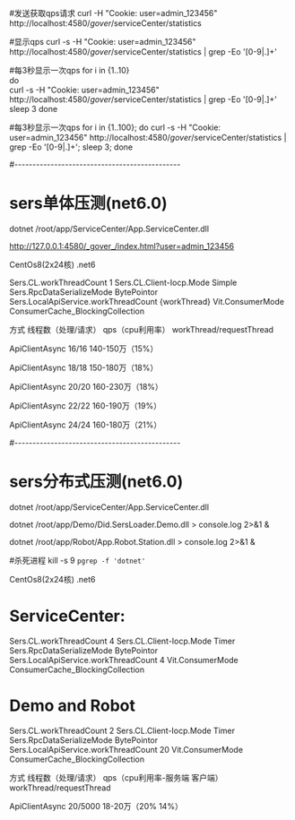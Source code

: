 #发送获取qps请求
curl -H "Cookie: user=admin_123456" http://localhost:4580/_gover_/serviceCenter/statistics


#显示qps
curl -s -H "Cookie: user=admin_123456" http://localhost:4580/_gover_/serviceCenter/statistics | grep -Eo '[0-9|\.]+'


#每3秒显示一次qps
for i in {1..10}   
do  
curl -s -H "Cookie: user=admin_123456" http://localhost:4580/_gover_/serviceCenter/statistics | grep -Eo '[0-9|\.]+'
sleep 3
done  

#每3秒显示一次qps
for i in {1..100}; do curl -s -H "Cookie: user=admin_123456" http://localhost:4580/_gover_/serviceCenter/statistics | grep -Eo '[0-9|\.]+'; sleep 3; done 



#----------------------------------------------
# sers单体压测(net6.0)

dotnet /root/app/ServiceCenter/App.ServiceCenter.dll 

http://127.0.0.1:4580/_gover_/index.html?user=admin_123456





CentOs8(2x24核) .net6

Sers.CL.workThreadCount			1
Sers.CL.Client-Iocp.Mode		Simple
Sers.RpcDataSerializeMode		BytePointor
Sers.LocalApiService.workThreadCount	{workThread}
Vit.ConsumerMode			ConsumerCache_BlockingCollection


方式 线程数（处理/请求）	qps（cpu利用率）
    workThread/requestThread


ApiClientAsync 16/16	140-150万（15%）   

ApiClientAsync 18/18	150-180万（18%） 

ApiClientAsync 20/20	160-230万（18%）
   
ApiClientAsync 22/22	160-190万（19%）	

ApiClientAsync 24/24	160-180万（21%）   




#----------------------------------------------
# sers分布式压测(net6.0)

dotnet /root/app/ServiceCenter/App.ServiceCenter.dll 

 


dotnet /root/app/Demo/Did.SersLoader.Demo.dll  > console.log 2>&1 &


dotnet /root/app/Robot/App.Robot.Station.dll  > console.log 2>&1 &


#杀死进程
kill -s 9 `pgrep -f 'dotnet'`





CentOs8(2x24核) .net6


# ServiceCenter:

Sers.CL.workThreadCount			4
Sers.CL.Client-Iocp.Mode		Timer
Sers.RpcDataSerializeMode		BytePointor
Sers.LocalApiService.workThreadCount	4
Vit.ConsumerMode			ConsumerCache_BlockingCollection



# Demo and Robot

Sers.CL.workThreadCount			2
Sers.CL.Client-Iocp.Mode		Timer
Sers.RpcDataSerializeMode		BytePointor
Sers.LocalApiService.workThreadCount	20
Vit.ConsumerMode			ConsumerCache_BlockingCollection




方式 线程数（处理/请求）	qps（cpu利用率-服务端 客户端）
    workThread/requestThread	

ApiClientAsync 20/5000		18-20万（20% 14%）   
